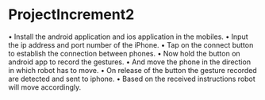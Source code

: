 # ProjectIncrement2

•	Install the android application and ios application in the mobiles.
•	Input the ip address and port number of the iPhone.
•	Tap on the connect button to establish the connection between phones.
•	Now hold the button on android app to record the gestures.
•	And move the phone in the direction in which robot has to move.
•	On release of the button the gesture recorded are detected and sent to iphone.
•	Based on the received instructions robot will move accordingly.
